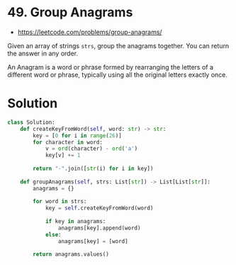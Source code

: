 # 49. Group Anagrams

- https://leetcode.com/problems/group-anagrams/

Given an array of strings `strs`, group the anagrams together. You can return the answer in any order.

An Anagram is a word or phrase formed by rearranging the letters of a different word or phrase, typically using all the original letters exactly once.

# Solution

```python
class Solution:
    def createKeyFromWord(self, word: str) -> str:
        key = [0 for i in range(26)]
        for character in word:
            v = ord(character) - ord('a')
            key[v] += 1
            
        return "-".join([str(i) for i in key])
            
    def groupAnagrams(self, strs: List[str]) -> List[List[str]]:
        anagrams = {}
        
        for word in strs:
            key = self.createKeyFromWord(word)
            
            if key in anagrams:
                anagrams[key].append(word)
            else:
                anagrams[key] = [word]
                
        return anagrams.values()
```